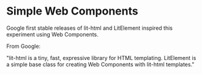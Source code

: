 # Simple Web Components

Google first stable releases of lit-html and LitElement inspired this experiment using Web Components.

From Google: 

"lit-html is a tiny, fast, expressive library for HTML templating. LitElement is a simple base class for creating Web Components with lit-html templates."